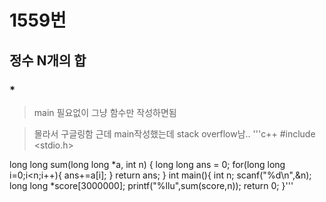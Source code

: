 # 1559번
## 정수 N개의 합
### *
> main 필요없이 그냥 함수만 작성하면됨

>몰라서 구글링함
>근데 main작성했는데 stack overflow남..
> '''c++
#include <stdio.h>

long long sum(long long *a, int n) {
	long long ans = 0;
    for(long long i=0;i<n;i++){
        ans+=a[i];
    }
	return ans;
}
int main(){
    int n;
    scanf("%d\n",&n);
    long long *score[3000000];
    printf("%llu",sum(score,n));
    return 0;
}'''
